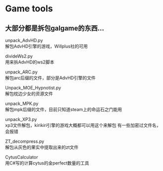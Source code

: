 # Game tools  
## 大部分都是拆包galgame的东西...

unpack_AdvHD.py  
解包AdvHD引擎的游戏，Willplus社的可用

divideWs2.py  
用来拆AdvHD的ws2脚本

unpack_ARC.py  
解包arc后缀的文件，部分是AdvHD引擎的文件

Unpack_MOE_Hypnotist.py  
解包枕边少女的资源文件

unpack_MPK.py  
解包mpk后缀的文件，目前只知道steam上的命运石之门能用

unpack_XP3.py  
xp3文件解包，kirikiri引擎的游戏大概都可以用这个来解包
有一些加密过文件名，会报错

ZT_decompress.py  
解包从灰色的果实中提取出来的zt文件

CytusCalculator  
用C#写的计算cytus的金perfect数量的工具